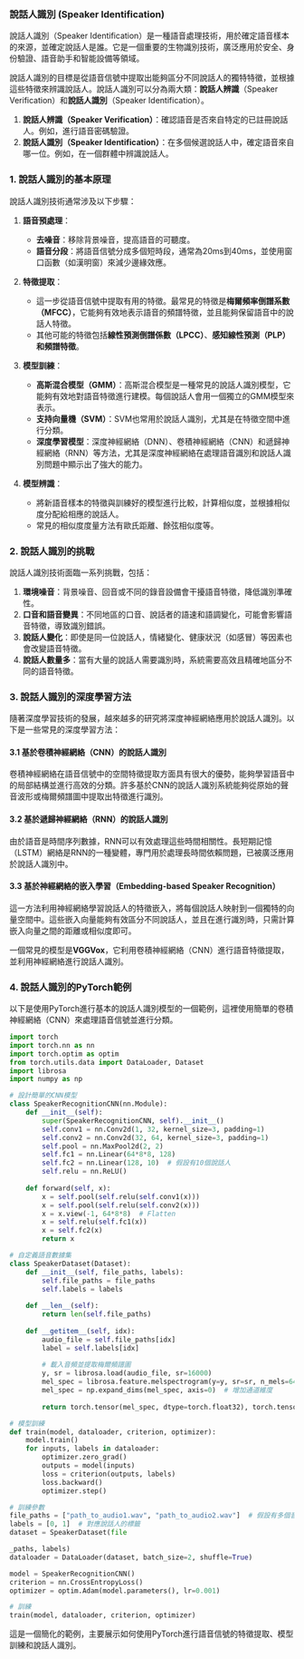 ### 說話人識別 (Speaker Identification)

說話人識別（Speaker Identification）是一種語音處理技術，用於確定語音樣本的來源，並確定說話人是誰。它是一個重要的生物識別技術，廣泛應用於安全、身份驗證、語音助手和智能設備等領域。

說話人識別的目標是從語音信號中提取出能夠區分不同說話人的獨特特徵，並根據這些特徵來辨識說話人。說話人識別可以分為兩大類：**說話人辨識**（Speaker Verification）和**說話人識別**（Speaker Identification）。

1. **說話人辨識（Speaker Verification）**：確認語音是否來自特定的已註冊說話人。例如，進行語音密碼驗證。
2. **說話人識別（Speaker Identification）**：在多個候選說話人中，確定語音來自哪一位。例如，在一個群體中辨識說話人。

### 1. 說話人識別的基本原理

說話人識別技術通常涉及以下步驟：

1. **語音預處理**：
   - **去噪音**：移除背景噪音，提高語音的可聽度。
   - **語音分段**：將語音信號分成多個短時段，通常為20ms到40ms，並使用窗口函數（如漢明窗）來減少邊緣效應。
   
2. **特徵提取**：
   - 這一步從語音信號中提取有用的特徵。最常見的特徵是**梅爾頻率倒譜系數（MFCC）**，它能夠有效地表示語音的頻譜特徵，並且能夠保留語音中的說話人特徵。
   - 其他可能的特徵包括**線性預測倒譜係數（LPCC）**、**感知線性預測（PLP）**和**頻譜特徵**。

3. **模型訓練**：
   - **高斯混合模型（GMM）**：高斯混合模型是一種常見的說話人識別模型，它能夠有效地對語音特徵進行建模。每個說話人會用一個獨立的GMM模型來表示。
   - **支持向量機（SVM）**：SVM也常用於說話人識別，尤其是在特徵空間中進行分類。
   - **深度學習模型**：深度神經網絡（DNN）、卷積神經網絡（CNN）和遞歸神經網絡（RNN）等方法，尤其是深度神經網絡在處理語音識別和說話人識別問題中顯示出了強大的能力。

4. **模型辨識**：
   - 將新語音樣本的特徵與訓練好的模型進行比較，計算相似度，並根據相似度分配給相應的說話人。
   - 常見的相似度度量方法有歐氏距離、餘弦相似度等。

### 2. 說話人識別的挑戰

說話人識別技術面臨一系列挑戰，包括：

1. **環境噪音**：背景噪音、回音或不同的錄音設備會干擾語音特徵，降低識別準確性。
2. **口音和語音變異**：不同地區的口音、說話者的語速和語調變化，可能會影響語音特徵，導致識別錯誤。
3. **說話人變化**：即使是同一位說話人，情緒變化、健康狀況（如感冒）等因素也會改變語音特徵。
4. **說話人數量多**：當有大量的說話人需要識別時，系統需要高效且精確地區分不同的語音特徵。

### 3. 說話人識別的深度學習方法

隨著深度學習技術的發展，越來越多的研究將深度神經網絡應用於說話人識別。以下是一些常見的深度學習方法：

#### 3.1 基於卷積神經網絡（CNN）的說話人識別
卷積神經網絡在語音信號中的空間特徵提取方面具有很大的優勢，能夠學習語音中的局部結構並進行高效的分類。許多基於CNN的說話人識別系統能夠從原始的聲音波形或梅爾頻譜圖中提取出特徵進行識別。

#### 3.2 基於遞歸神經網絡（RNN）的說話人識別
由於語音是時間序列數據，RNN可以有效處理這些時間相關性。長短期記憶（LSTM）網絡是RNN的一種變體，專門用於處理長時間依賴問題，已被廣泛應用於說話人識別中。

#### 3.3 基於神經網絡的嵌入學習（Embedding-based Speaker Recognition）
這一方法利用神經網絡學習說話人的特徵嵌入，將每個說話人映射到一個獨特的向量空間中。這些嵌入向量能夠有效區分不同說話人，並且在進行識別時，只需計算嵌入向量之間的距離或相似度即可。

一個常見的模型是**VGGVox**，它利用卷積神經網絡（CNN）進行語音特徵提取，並利用神經網絡進行說話人識別。

### 4. 說話人識別的PyTorch範例

以下是使用PyTorch進行基本的說話人識別模型的一個範例，這裡使用簡單的卷積神經網絡（CNN）來處理語音信號並進行分類。

```python
import torch
import torch.nn as nn
import torch.optim as optim
from torch.utils.data import DataLoader, Dataset
import librosa
import numpy as np

# 設計簡單的CNN模型
class SpeakerRecognitionCNN(nn.Module):
    def __init__(self):
        super(SpeakerRecognitionCNN, self).__init__()
        self.conv1 = nn.Conv2d(1, 32, kernel_size=3, padding=1)
        self.conv2 = nn.Conv2d(32, 64, kernel_size=3, padding=1)
        self.pool = nn.MaxPool2d(2, 2)
        self.fc1 = nn.Linear(64*8*8, 128)
        self.fc2 = nn.Linear(128, 10)  # 假設有10個說話人
        self.relu = nn.ReLU()
    
    def forward(self, x):
        x = self.pool(self.relu(self.conv1(x)))
        x = self.pool(self.relu(self.conv2(x)))
        x = x.view(-1, 64*8*8)  # Flatten
        x = self.relu(self.fc1(x))
        x = self.fc2(x)
        return x

# 自定義語音數據集
class SpeakerDataset(Dataset):
    def __init__(self, file_paths, labels):
        self.file_paths = file_paths
        self.labels = labels
    
    def __len__(self):
        return len(self.file_paths)
    
    def __getitem__(self, idx):
        audio_file = self.file_paths[idx]
        label = self.labels[idx]
        
        # 載入音頻並提取梅爾頻譜圖
        y, sr = librosa.load(audio_file, sr=16000)
        mel_spec = librosa.feature.melspectrogram(y=y, sr=sr, n_mels=64)
        mel_spec = np.expand_dims(mel_spec, axis=0)  # 增加通道維度
        
        return torch.tensor(mel_spec, dtype=torch.float32), torch.tensor(label, dtype=torch.long)

# 模型訓練
def train(model, dataloader, criterion, optimizer):
    model.train()
    for inputs, labels in dataloader:
        optimizer.zero_grad()
        outputs = model(inputs)
        loss = criterion(outputs, labels)
        loss.backward()
        optimizer.step()

# 訓練參數
file_paths = ["path_to_audio1.wav", "path_to_audio2.wav"]  # 假設有多個音頻文件
labels = [0, 1]  # 對應說話人的標籤
dataset = SpeakerDataset(file

_paths, labels)
dataloader = DataLoader(dataset, batch_size=2, shuffle=True)

model = SpeakerRecognitionCNN()
criterion = nn.CrossEntropyLoss()
optimizer = optim.Adam(model.parameters(), lr=0.001)

# 訓練
train(model, dataloader, criterion, optimizer)
```

這是一個簡化的範例，主要展示如何使用PyTorch進行語音信號的特徵提取、模型訓練和說話人識別。